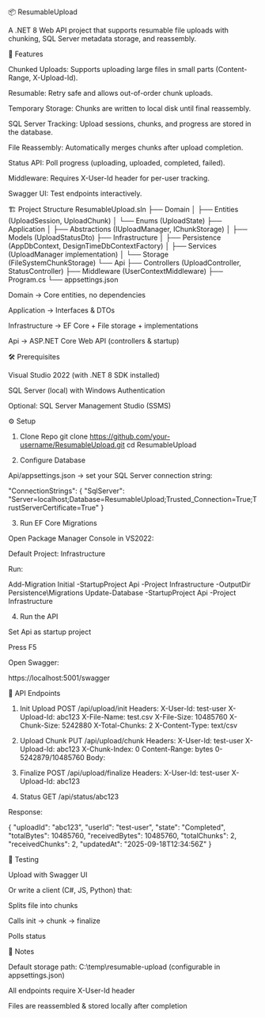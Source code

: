 📦 ResumableUpload

A .NET 8 Web API project that supports resumable file uploads with chunking, SQL Server metadata storage, and reassembly.

🚀 Features

Chunked Uploads: Supports uploading large files in small parts (Content-Range, X-Upload-Id).

Resumable: Retry safe and allows out-of-order chunk uploads.

Temporary Storage: Chunks are written to local disk until final reassembly.

SQL Server Tracking: Upload sessions, chunks, and progress are stored in the database.

File Reassembly: Automatically merges chunks after upload completion.

Status API: Poll progress (uploading, uploaded, completed, failed).

Middleware: Requires X-User-Id header for per-user tracking.

Swagger UI: Test endpoints interactively.

🏗️ Project Structure
ResumableUpload.sln
 ├── Domain
 │    ├── Entities (UploadSession, UploadChunk)
 │    └── Enums (UploadState)
 ├── Application
 │    ├── Abstractions (IUploadManager, IChunkStorage)
 │    ├── Models (UploadStatusDto)
 ├── Infrastructure
 │    ├── Persistence (AppDbContext, DesignTimeDbContextFactory)
 │    ├── Services (UploadManager implementation)
 │    └── Storage (FileSystemChunkStorage)
 └── Api
      ├── Controllers (UploadController, StatusController)
      ├── Middleware (UserContextMiddleware)
      ├── Program.cs
      └── appsettings.json


Domain → Core entities, no dependencies

Application → Interfaces & DTOs

Infrastructure → EF Core + File storage + implementations

Api → ASP.NET Core Web API (controllers & startup)

🛠️ Prerequisites

Visual Studio 2022 (with .NET 8 SDK installed)

SQL Server (local) with Windows Authentication

Optional: SQL Server Management Studio (SSMS)

⚙️ Setup
1. Clone Repo
git clone https://github.com/your-username/ResumableUpload.git
cd ResumableUpload

2. Configure Database

Api/appsettings.json → set your SQL Server connection string:

"ConnectionStrings": {
  "SqlServer": "Server=localhost;Database=ResumableUpload;Trusted_Connection=True;TrustServerCertificate=True"
}

3. Run EF Core Migrations

Open Package Manager Console in VS2022:

Default Project: Infrastructure

Run:

Add-Migration Initial -StartupProject Api -Project Infrastructure -OutputDir Persistence\Migrations
Update-Database -StartupProject Api -Project Infrastructure

4. Run the API

Set Api as startup project

Press F5

Open Swagger:

https://localhost:5001/swagger

📡 API Endpoints
1. Init Upload
POST /api/upload/init
Headers:
  X-User-Id: test-user
  X-Upload-Id: abc123
  X-File-Name: test.csv
  X-File-Size: 10485760
  X-Chunk-Size: 5242880
  X-Total-Chunks: 2
  X-Content-Type: text/csv

2. Upload Chunk
PUT /api/upload/chunk
Headers:
  X-User-Id: test-user
  X-Upload-Id: abc123
  X-Chunk-Index: 0
Content-Range: bytes 0-5242879/10485760
Body: <binary data>

3. Finalize
POST /api/upload/finalize
Headers:
  X-User-Id: test-user
  X-Upload-Id: abc123

4. Status
GET /api/status/abc123


Response:

{
  "uploadId": "abc123",
  "userId": "test-user",
  "state": "Completed",
  "totalBytes": 10485760,
  "receivedBytes": 10485760,
  "totalChunks": 2,
  "receivedChunks": 2,
  "updatedAt": "2025-09-18T12:34:56Z"
}

🧪 Testing

Upload with Swagger UI

Or write a client (C#, JS, Python) that:

Splits file into chunks

Calls init → chunk → finalize

Polls status

🔧 Notes

Default storage path: C:\temp\resumable-upload (configurable in appsettings.json)

All endpoints require X-User-Id header

Files are reassembled & stored locally after completion
